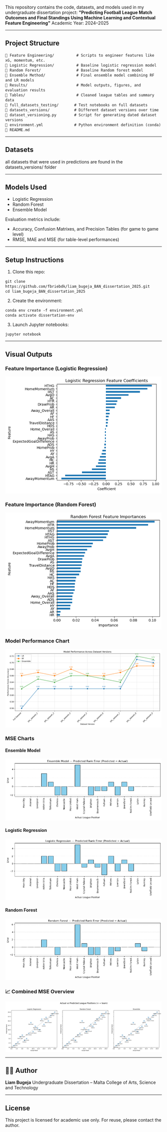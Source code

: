 This repository contains the code, datasets, and models used in my undergraduate dissertation project:
**"Predicting Football League Match Outcomes and Final Standings Using Machine Learning and Contextual Feature Engineering"**
Academic Year: 2024–2025

---

## Project Structure

```
🔹 Feature Engineering/          # Scripts to engineer features like xG, momentum, etc.
🔹 Logistic Regression/          # Baseline logistic regression model
🔹 Random Forest/                # Baseline Random forest model
🔹 Ensemble Method/              # Final ensemble model combining RF and LR models
🔹 Results/                      # Model outputs, figures, and evaluation results
🔹 Tables/                       # Cleaned league tables and summary data
🔹 full_datasets_testing/       # Test notebooks on full datasets
🔹 datasets_versions/           # Different dataset versions over time
🔹 dataset_versioning.py        # Script for generating dated dataset versions
🔹 environment.yml              # Python environment definition (conda)
🔹 README.md
```

---

## Datasets

all datasets that were used in predictions are found in the datasets_versions/ folder

---

## Models Used

* Logistic Regression
* Random Forest 
* Ensemble Model

Evaluation metrics include:

* Accuracy, Confusion Matrixes, and Precision Tables (for game to game level)
* RMSE, MAE and MSE (for table-level performances)

---

## Setup Instructions

1. Clone this repo:

```
git clone https://github.com/fbriebdk/liam_bugeja_BAN_dissertation_2025.git
cd liam_bugeja_BAN_dissertation_2025
```

2. Create the environment:

```
conda env create -f environment.yml
conda activate dissertation-env
```

3. Launch Jupyter notebooks:

```
jupyter notebook
```

---

## Visual Outputs

### Feature Importance (Logistic Regression)
![LR Feature Importance](Results/Diagrams/lr_features.png)

### Feature Importance (Random Forest)
![RF Feature Importance](Results/Diagrams/rf_features.png)

### Model Performance Chart
![Model Performance](Results/Diagrams/model_performance_chart.png)

### MSE Charts
#### Ensemble Model
![MSE Ensemble](Results/Diagrams/mse_ens.png)

#### Logistic Regression
![MSE LR](Results/Diagrams/mse_lr.png)

#### Random Forest
![MSE RF](Results/Diagrams/mse_rf.png)

### 📈 Combined MSE Overview
![MSE Overview](Results/Diagrams/mse_all_pointers.png)

---

## 👨‍🎓 Author

**Liam Bugeja**
Undergraduate Dissertation – Malta College of Arts, Science and Technology

---

## License

This project is licensed for academic use only. For reuse, please contact the author.
